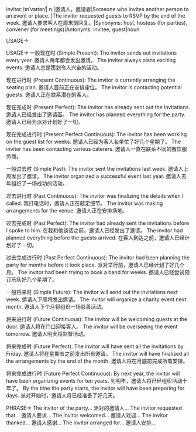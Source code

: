 invitor:/ɪnˈvaɪtər/| n.|邀请人，邀请者|Someone who invites another person to an event or place. |The invitor requested guests to RSVP by the end of the week.  邀请人要求客人在周末前回复。|Synonyms: host, hostess (for parties), convener (for meetings)|Antonyms: invitee, guest|noun

USAGE->

USAGE->
一般现在时 (Simple Present):
The invitor sends out invitations every year. 邀请人每年都会发出邀请。
The invitor always plans exciting events. 邀请人总是策划令人兴奋的活动。

现在进行时 (Present Continuous):
The invitor is currently arranging the seating plan. 邀请人目前正在安排座位。
The invitor is contacting potential guests. 邀请人正在联系潜在的客人。

现在完成时 (Present Perfect):
The invitor has already sent out the invitations. 邀请人已经发出了邀请函。
The invitor has planned everything for the party. 邀请人已经为派对计划好了一切。

现在完成进行时 (Present Perfect Continuous):
The invitor has been working on the guest list for weeks. 邀请人已经为客人名单忙了好几个星期了。
The invitor has been contacting various caterers.  邀请人一直在联系不同的餐饮服务商。

一般过去时 (Simple Past):
The invitor sent the invitations last week. 邀请人上周发出了邀请。
The invitor organized a successful event last year. 邀请人去年组织了一场成功的活动。

过去进行时 (Past Continuous):
The invitor was finalizing the details when I called. 我打电话时，邀请人正在敲定细节。
The invitor was making arrangements for the venue. 邀请人正在安排场地。

过去完成时 (Past Perfect):
The invitor had already sent the invitations before I spoke to him. 在我和他谈话之前，邀请人已经发出了邀请。
The invitor had planned everything before the guests arrived.  在客人到达之前，邀请人已经计划好了一切。

过去完成进行时 (Past Perfect Continuous):
The invitor had been planning the party for months before it took place.  派对举行前，邀请人已经计划了好几个月。
The invitor had been trying to book a band for weeks. 邀请人已经尝试预订乐队好几个星期了。

一般将来时 (Simple Future):
The invitor will send out the invitations next week. 邀请人下周将发出邀请。
The invitor will organize a charity event next month. 邀请人下个月将组织一场慈善活动。

将来进行时 (Future Continuous):
The invitor will be welcoming guests at the door. 邀请人将在门口迎接客人。
The invitor will be overseeing the event tomorrow. 邀请人明天将监督活动。

将来完成时 (Future Perfect):
The invitor will have sent all the invitations by Friday. 邀请人将在星期五之前发出所有邀请。
The invitor will have finalized all the arrangements by the end of the month. 邀请人将在月底前完成所有安排。


将来完成进行时 (Future Perfect Continuous):
By next year, the invitor will have been organizing events for ten years. 到明年，邀请人将已经组织活动十年了。
By the time the party starts, the invitor will have been preparing for days. 派对开始时，邀请人将已经准备了好几天。


PHRASE->
The invitor of the party... 派对的邀请人...
The invitor requested that... 邀请人要求...
The invitor welcomed... 邀请人欢迎...
The invitor thanked... 邀请人感谢...
The invitor arranged for... 邀请人安排...
